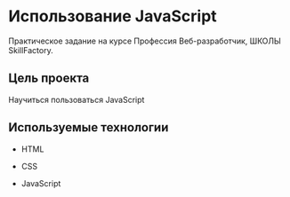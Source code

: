 # Использование JavaScript 

Практическое задание на курсе Профессия Веб-разработчик, ШКОЛЫ SkillFactory.

## Цель проекта
Научиться пользоваться JavaScript


## Используемые технологии

* HTML

* CSS

* JavaScript 
